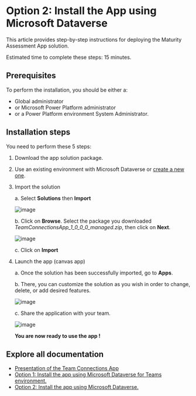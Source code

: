# Option 2: Install the App using Microsoft Dataverse 

This article provides step-by-step instructions for deploying the Maturity Assessment App solution.

Estimated time to complete these steps: 15 minutes.

## Prerequisites
To perform the installation, you should be either a:

 - Global administrator  
 - or Microsoft Power Platform administrator 
 - or a Power Platform environment System Administrator.

## Installation steps
You need to perform these 5 steps: 

1.	Download the app solution package.

2.	Use an existing environment with Microsoft Dataverse or [create a new one](https://docs.microsoft.com/en-us/power-platform/admin/create-environment?msclkid=aeeebf7aae9b11ec95a556b758b23ebc#create-an-environment-with-a-database).

3.	Import the solution

	a.	Select **Solutions** then **Import**
  
 	![image](https://user-images.githubusercontent.com/119928725/208464201-058fe79c-9b53-4fc5-9259-df854f4d7ac7.png)

	b.	Click on **Browse**. Select the package you downloaded *TeamConnectionsApp_1_0_0_0_managed.zip*, then click on **Next**.
	
	![image](https://user-images.githubusercontent.com/119928725/208464405-5a306cbd-f0d5-4a0d-a582-af6d1240c8df.png)


	c.	Click on **Import**

4.	Launch the app (canvas app)

	a.	Once the solution has been successfully imported, go to **Apps**.

    b. There, you can customize the solution as you wish in order to change, delete, or add desired features.

    ![image](https://user-images.githubusercontent.com/119928725/208474869-5480cfc9-66c9-40a0-9e8d-e2846bc3b7ed.png)

    c.	Share the application with your team.

    ![image](https://user-images.githubusercontent.com/119928725/208475203-5bd292f8-52f1-48fa-bd56-e9cb0d30639e.png)

    **You are now ready to use the app !** 



## Explore all documentation

- [Presentation of the Team Connections App](/README.md)
- [Option 1: Install the app using Microsoft Dataverse for Teams environment.](/Option1%3A%20Install%20with%20Dataverse%20for%20Teams.md)
- [Option 2: Install the app using Microsoft Dataverse.](/Option2%3A%20Install%20with%20Microsoft%20Dataverse.md)